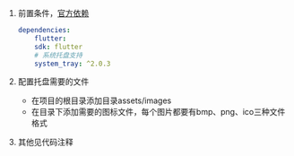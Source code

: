 1. 前置条件，[官方依赖](https://pub.dev/packages/system_tray/example)
    ```yml
    dependencies:
        flutter:
        sdk: flutter
        # 系统托盘支持
        system_tray: ^2.0.3
    ```

2. 配置托盘需要的文件
    - 在项目的根目录添加目录assets/images
    - 在目录下添加需要的图标文件，每个图片都要有bmp、png、ico三种文件格式

3. 其他见代码注释